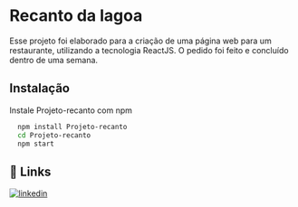 
# Recanto da lagoa

Esse projeto foi elaborado para a criação de uma página web para um restaurante, utilizando a tecnologia ReactJS. O pedido foi feito e concluído dentro de uma semana.


## Instalação

Instale Projeto-recanto com npm

```bash
  npm install Projeto-recanto
  cd Projeto-recanto
  npm start
```
    
## 🔗 Links

[![linkedin](https://img.shields.io/badge/linkedin-0A66C2?style=for-the-badge&logo=linkedin&logoColor=white)](
    https://www.linkedin.com/in/octavio-fhelipe-cavalcante/
)




